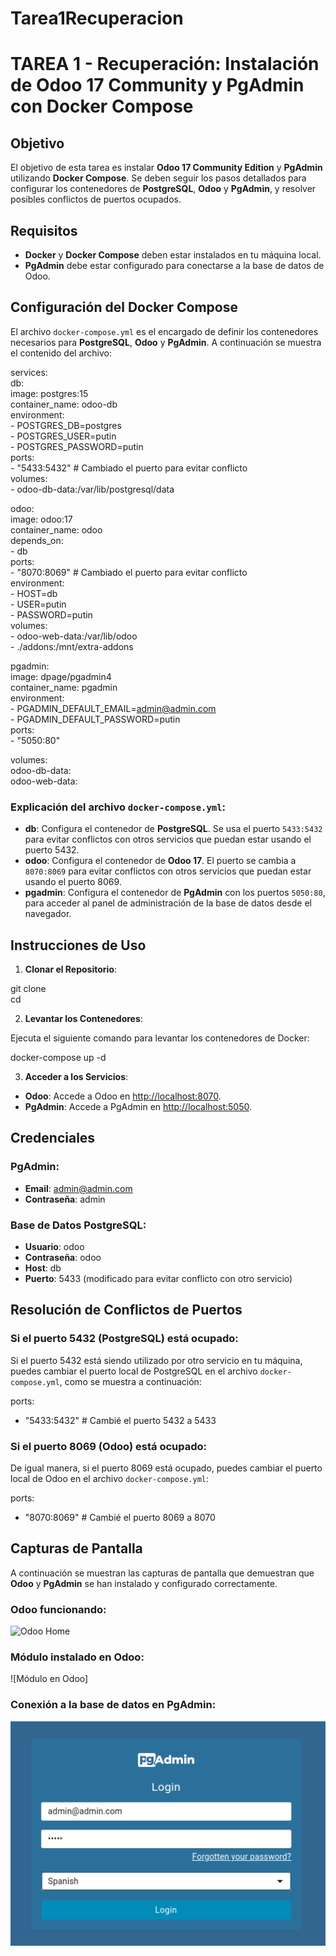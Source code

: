 # Tarea1Recuperacion  

# TAREA 1 - Recuperación: Instalación de Odoo 17 Community y PgAdmin con Docker Compose  


## Objetivo  

El objetivo de esta tarea es instalar **Odoo 17 Community Edition** y **PgAdmin** utilizando **Docker Compose**. Se deben seguir los pasos detallados   para configurar los contenedores de **PostgreSQL**, **Odoo** y **PgAdmin**, y resolver posibles conflictos de puertos ocupados.  


## Requisitos  

- **Docker** y **Docker Compose** deben estar instalados en tu máquina local.  
- **PgAdmin** debe estar configurado para conectarse a la base de datos de Odoo.  


## Configuración del Docker Compose  

El archivo `docker-compose.yml` es el encargado de definir los contenedores necesarios para **PostgreSQL**, **Odoo** y **PgAdmin**. A continuación se   muestra el contenido del archivo:  



services:  
  db:  
    image: postgres:15  
    container_name: odoo-db  
    environment:  
      - POSTGRES_DB=postgres  
      - POSTGRES_USER=putin  
      - POSTGRES_PASSWORD=putin  
    ports:  
      - "5433:5432"  # Cambiado el puerto para evitar conflicto  
    volumes:  
      - odoo-db-data:/var/lib/postgresql/data  

  odoo:  
    image: odoo:17  
    container_name: odoo  
    depends_on:  
      - db  
    ports:  
      - "8070:8069"  # Cambiado el puerto para evitar conflicto  
    environment:  
      - HOST=db  
      - USER=putin  
      - PASSWORD=putin  
    volumes:  
      - odoo-web-data:/var/lib/odoo  
      - ./addons:/mnt/extra-addons  

  pgadmin:  
    image: dpage/pgadmin4  
    container_name: pgadmin  
    environment:  
      - PGADMIN_DEFAULT_EMAIL=admin@admin.com  
      - PGADMIN_DEFAULT_PASSWORD=putin  
    ports:  
      - "5050:80"  

volumes:  
  odoo-db-data:  
  odoo-web-data:  


### Explicación del archivo `docker-compose.yml`:  

- **db**: Configura el contenedor de **PostgreSQL**. Se usa el puerto `5433:5432` para evitar conflictos con otros servicios que puedan estar usando el   puerto 5432.    
- **odoo**: Configura el contenedor de **Odoo 17**. El puerto se cambia a `8070:8069` para evitar conflictos con otros servicios que puedan estar usando el puerto 8069.  
- **pgadmin**: Configura el contenedor de **PgAdmin** con los puertos `5050:80`, para acceder al panel de administración de la base de datos desde el navegador.  


## Instrucciones de Uso  

1. **Clonar el Repositorio**:  

git clone <url-del-repositorio>  
cd <nombre-del-repositorio>  
  

2. **Levantar los Contenedores**:  

Ejecuta el siguiente comando para levantar los contenedores de Docker:  
  

docker-compose up -d  


3. **Acceder a los Servicios**:  

- **Odoo**: Accede a Odoo en [http://localhost:8070](http://localhost:8070).  
- **PgAdmin**: Accede a PgAdmin en [http://localhost:5050](http://localhost:5050).  


## Credenciales  

### PgAdmin:  

- **Email**: admin@admin.com  
- **Contraseña**: admin  

### Base de Datos PostgreSQL:  

- **Usuario**: odoo  
- **Contraseña**: odoo  
- **Host**: db  
- **Puerto**:  5433 (modificado para evitar conflicto con otro servicio)  



## Resolución de Conflictos de Puertos  

### Si el puerto **5432** (PostgreSQL) está ocupado:  

Si el puerto 5432 está siendo utilizado por otro servicio en tu máquina, puedes cambiar el puerto local de PostgreSQL en el archivo `docker-  compose.yml`, como se muestra a continuación:  


ports:  
  - "5433:5432"  # Cambié el puerto 5432 a 5433  


### Si el puerto **8069** (Odoo) está ocupado:  

De igual manera, si el puerto 8069 está ocupado, puedes cambiar el puerto local de Odoo en el archivo `docker-compose.yml`:  


ports:  
  - "8070:8069"  # Cambié el puerto 8069 a 8070  




## Capturas de Pantalla  

A continuación se muestran las capturas de pantalla que demuestran que **Odoo** y **PgAdmin** se han instalado y configurado correctamente.  

### Odoo funcionando:  

![Odoo Home]()

### Módulo instalado en Odoo:  

![Módulo en Odoo]

### Conexión a la base de datos en PgAdmin:  

![PgAdmin Conectado](https://github.com/JavierP5/Tarea1Recuperacion/blob/main/Captura%20desde%202025-04-10%2012-28-18.png)  




